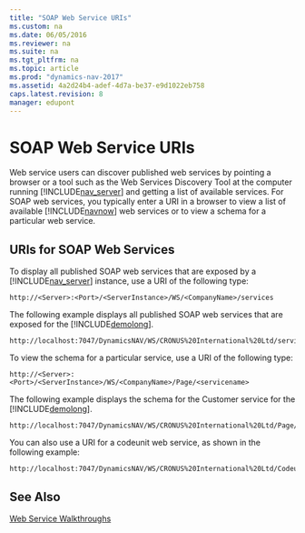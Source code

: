 ```yaml
---
title: "SOAP Web Service URIs"
ms.custom: na
ms.date: 06/05/2016
ms.reviewer: na
ms.suite: na
ms.tgt_pltfrm: na
ms.topic: article
ms.prod: "dynamics-nav-2017"
ms.assetid: 4a2d24b4-adef-4d7a-be37-e9d1022eb758
caps.latest.revision: 8
manager: edupont
---
```

# SOAP Web Service URIs
Web service users can discover published web services by pointing a browser or a tool such as the Web Services Discovery Tool at the computer running [!INCLUDE[nav_server](includes/nav_server_md.md)] and getting a list of available services. For SOAP web services, you typically enter a URI in a browser to view a list of available [!INCLUDE[navnow](includes/navnow_md.md)] web services or to view a schema for a particular web service.  
  
## URIs for SOAP Web Services  
 To display all published SOAP web services that are exposed by a [!INCLUDE[nav_server](includes/nav_server_md.md)] instance, use a URI of the following type:  
  
```  
http://<Server>:<Port>/<ServerInstance>/WS/<CompanyName>/services  
```  
  
 The following example displays all published SOAP web services that are exposed for the [!INCLUDE[demolong](includes/demolong_md.md)].  
  
```  
http://localhost:7047/DynamicsNAV/WS/CRONUS%20International%20Ltd/services  
```  
  
 To view the schema for a particular service, use a URI of the following type:  
  
```  
http://<Server>:<Port>/<ServerInstance>/WS/<CompanyName>/Page/<servicename>  
```  
  
 The following example displays the schema for the Customer service for the [!INCLUDE[demolong](includes/demolong_md.md)].  
  
```  
http://localhost:7047/DynamicsNAV/WS/CRONUS%20International%20Ltd/Page/Customer  
```  
  
 You can also use a URI for a codeunit web service, as shown in the following example:  
  
```  
http://localhost:7047/DynamicsNAV/WS/CRONUS%20International%20Ltd/Codeunit/Letters  
```  
  
## See Also  
 [Web Service Walkthroughs](Web-Service-Walkthroughs.md)